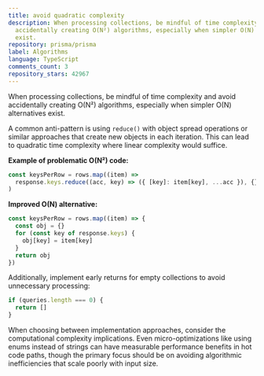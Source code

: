 ```yaml
---
title: avoid quadratic complexity
description: When processing collections, be mindful of time complexity and avoid
  accidentally creating O(N²) algorithms, especially when simpler O(N) alternatives
  exist.
repository: prisma/prisma
label: Algorithms
language: TypeScript
comments_count: 3
repository_stars: 42967
---
```


When processing collections, be mindful of time complexity and avoid accidentally creating O(N²) algorithms, especially when simpler O(N) alternatives exist.

A common anti-pattern is using `reduce()` with object spread operations or similar approaches that create new objects in each iteration. This can lead to quadratic time complexity where linear complexity would suffice.

**Example of problematic O(N²) code:**
```javascript
const keysPerRow = rows.map((item) => 
  response.keys.reduce((acc, key) => ({ [key]: item[key], ...acc }), {})
)
```

**Improved O(N) alternative:**
```javascript
const keysPerRow = rows.map((item) => {
  const obj = {}
  for (const key of response.keys) {
    obj[key] = item[key]
  }
  return obj
})
```

Additionally, implement early returns for empty collections to avoid unnecessary processing:
```javascript
if (queries.length === 0) {
  return []
}
```

When choosing between implementation approaches, consider the computational complexity implications. Even micro-optimizations like using enums instead of strings can have measurable performance benefits in hot code paths, though the primary focus should be on avoiding algorithmic inefficiencies that scale poorly with input size.